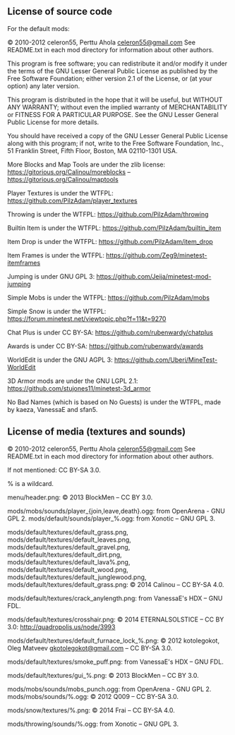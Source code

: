 License of source code
----------------------

For the default mods:

© 2010-2012 celeron55, Perttu Ahola <celeron55@gmail.com>
See README.txt in each mod directory for information about other authors.

This program is free software; you can redistribute it and/or modify
it under the terms of the GNU Lesser General Public License as published by
the Free Software Foundation; either version 2.1 of the License, or
(at your option) any later version.

This program is distributed in the hope that it will be useful,
but WITHOUT ANY WARRANTY; without even the implied warranty of
MERCHANTABILITY or FITNESS FOR A PARTICULAR PURPOSE.  See the
GNU Lesser General Public License for more details.

You should have received a copy of the GNU Lesser General Public License along
with this program; if not, write to the Free Software Foundation, Inc.,
51 Franklin Street, Fifth Floor, Boston, MA 02110-1301 USA.

More Blocks and Map Tools are under the zlib license: https://gitorious.org/Calinou/moreblocks – https://gitorious.org/Calinou/maptools

Player Textures is under the WTFPL: https://github.com/PilzAdam/player_textures

Throwing is under the WTFPL: https://github.com/PilzAdam/throwing

Builtin Item is under the WTFPL: https://github.com/PilzAdam/builtin_item

Item Drop is under the WTFPL: https://github.com/PilzAdam/item_drop

Item Frames is under the WTFPL: https://github.com/Zeg9/minetest-itemframes

Jumping is under GNU GPL 3: https://github.com/Jeija/minetest-mod-jumping

Simple Mobs is under the WTFPL: https://github.com/PilzAdam/mobs

Simple Snow is under the WTFPL: https://forum.minetest.net/viewtopic.php?f=11&t=9270

Chat Plus is under CC BY-SA: https://github.com/rubenwardy/chatplus

Awards is under CC BY-SA: https://github.com/rubenwardy/awards

WorldEdit is under the GNU AGPL 3: https://github.com/Uberi/MineTest-WorldEdit

3D Armor mods are under the GNU LGPL 2.1: https://github.com/stujones11/minetest-3d_armor

No Bad Names (which is based on No Guests) is under the WTFPL, made by kaeza, VanessaE and sfan5.

License of media (textures and sounds)
--------------------------------------
© 2010-2012 celeron55, Perttu Ahola <celeron55@gmail.com>
See README.txt in each mod directory for information about other authors.

If not mentioned: CC BY-SA 3.0.

% is a wildcard.

menu/header.png: © 2013 BlockMen – CC BY 3.0.

mods/mobs/sounds/player_{join,leave,death}.ogg: from OpenArena - GNU GPL 2.
mods/default/sounds/player_%.ogg: from Xonotic – GNU GPL 3.

mods/default/textures/default_grass.png,
 mods/default/textures/default_leaves.png,
 mods/default/textures/default_gravel.png,
 mods/default/textures/default_dirt.png,
 mods/default/textures/default_lava%.png,
 mods/default/textures/default_wood.png,
 mods/default/textures/default_junglewood.png,
 mods/default/textures/default_grass.png:
 © 2014 Calinou – CC BY-SA 4.0.

mods/default/textures/crack_anylength.png: from VanessaE's HDX – GNU FDL.

mods/default/textures/crosshair.png: © 2014 ETERNALSOLSTICE – CC BY 3.0: http://quadropolis.us/node/3993

mods/default/textures/default_furnace_lock_%.png: © 2012 kotolegokot, Oleg Matveev <gkotolegokot@gmail.com> – CC BY-SA 3.0.

mods/default/textures/smoke_puff.png: from VanessaE's HDX – GNU FDL.

mods/default/textures/gui_%.png: © 2013 BlockMen – CC BY 3.0.

mods/mobs/sounds/mobs_punch.ogg: from OpenArena - GNU GPL 2.
mods/mobs/sounds/%.ogg: © 2012 Q009 – CC BY-SA 3.0.

mods/snow/textures/%.png: © 2014 Frai – CC BY-SA 4.0.

mods/throwing/sounds/%.ogg: from Xonotic – GNU GPL 3.

